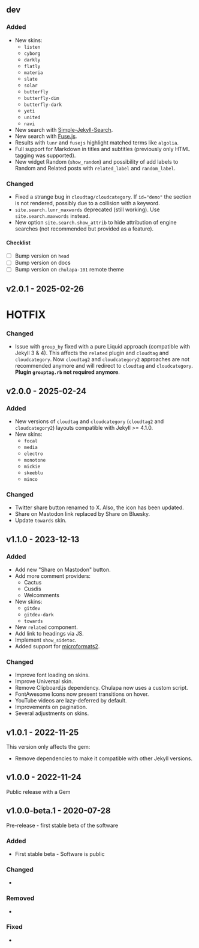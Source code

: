 ## dev

### Added
- New skins:
    - `listen`
    - `cyborg`
    - `darkly`
    - `flatly`
    - `materia`
    - `slate`
    - `solar`
    - `butterfly`
    - `butterfly-dim`
    - `butterfly-dark`
    - `yeti`
    - `united`
    - `navi`
- New search with [Simple-Jekyll-Search](https://github.com/christian-fei/Simple-Jekyll-Search).
- New search with [Fuse.js](https://fusejs.io).
- Results with `lunr` and `fusejs` highlight matched terms like `algolia`.
- Full support for Markdown in titles and subtitles (previously only HTML 
  tagging was supported).
- New widget Random (`show_random`) and possibility of add labels to Random and Related posts with
  `related_label` and `random_label`.

### Changed
- Fixed a strange bug in `cloudtag/cloudcategory`. If `id="demo"` the section 
  is not rendered, possibly due to a collision with a keyword.
- `site.search.lunr_maxwords` deprecated (still working). Use 
  `site.search.maxwords` instead.
- New option `site.search.show_attrib` to hide attribution of engine searches 
  (not recommended but provided as a feature).

#### Checklist

- [ ] Bump version on `head`
- [ ] Bump version on docs
- [ ] Bump version on `chulapa-101` remote theme

## v2.0.1 - 2025-02-26

# HOTFIX

### Changed
- Issue with `group_by` fixed with a pure Liquid approach (compatible with 
  Jekyll 3 & 4). This affects the `related` plugin and `cloudtag` and 
  `cloudcategory`. Now `cloudtag2` and `cloudcategory2` approaches are not 
  recommended anymore and will redirect to `cloudtag` and `cloudcategory`. 
  **Plugin `grouptag.rb` not required anymore**.

## v2.0.0 - 2025-02-24

### Added
- New versions of `cloudtag` and `cloudcategory` (`cloudtag2` and 
  `cloudcategory2`) layouts compatible with Jekyll >= 4.1.0.
- New skins:
    - `focal`
    - `media`
    - `electro`
    - `monotone`
    - `mickie`
    - `skeeblu`
    - `minco`

### Changed
- Twitter share button renamed to X. Also, the icon has been updated.
- Share on Mastodon link replaced by Share on Bluesky.
- Update `towards` skin.

## v1.1.0 - 2023-12-13

### Added
- Add new "Share on Mastodon" button.
- Add more comment providers:
    - Cactus
    - Cusdis
    - Welcomments
- New skins:
    - `gitdev`
    - `gitdev-dark`
    - `towards`
- New `related` component.
- Add link to headings via JS.
- Implement `show_sidetoc`.
- Added support for [microformats2](http://microformats.org/wiki/microformats2).

### Changed
- Improve font loading on skins.
- Improve Universal skin.
- Remove Clipboard.js dependency. Chulapa now uses a custom script.
- FontAwesome Icons now present transitions on hover.
- YouTube videos are lazy-deferred by default.
- Improvements on pagination.
- Several adjustments on skins.

## v1.0.1 - 2022-11-25

This version only affects the gem:
- Remove dependencies to make it compatible with other Jekyll versions.

## v1.0.0 - 2022-11-24

Public release with a Gem

## v1.0.0-beta.1 - 2020-07-28

Pre-release - first stable beta of the software

### Added
- First stable beta - Software is public

### Changed
- 

### Removed
- 

### Fixed
-
